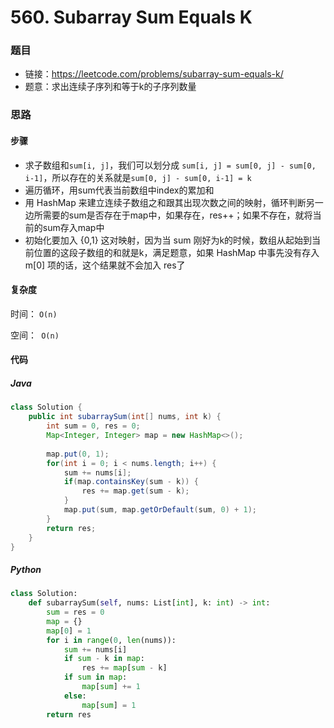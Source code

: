 # 560. Subarray Sum Equals K

### 题目

- 链接：https://leetcode.com/problems/subarray-sum-equals-k/
- 题意：求出连续子序列和等于k的子序列数量



### 思路

#### 步骤

- 求子数组和```sum[i, j]```，我们可以划分成 ```sum[i, j] = sum[0, j] - sum[0, i-1]```，所以存在的关系就是```sum[0, j] - sum[0, i-1] = k```
- 遍历循环，用sum代表当前数组中index的累加和
- 用 HashMap 来建立连续子数组之和跟其出现次数之间的映射，循环判断另一边所需要的sum是否存在于map中，如果存在，res++；如果不存在，就将当前的sum存入map中
- 初始化要加入 {0,1} 这对映射，因为当 sum 刚好为k的时候，数组从起始到当前位置的这段子数组的和就是k，满足题意，如果 HashMap 中事先没有存入 m[0] 项的话，这个结果就不会加入 res了



#### 复杂度

时间： ```O(n)```

空间：` O(n)`



#### 代码

##### Java

```java
class Solution {
    public int subarraySum(int[] nums, int k) {
        int sum = 0, res = 0;
        Map<Integer, Integer> map = new HashMap<>();
        
        map.put(0, 1);
        for(int i = 0; i < nums.length; i++) {
            sum += nums[i];
            if(map.containsKey(sum - k)) {
                res += map.get(sum - k);
            }
            map.put(sum, map.getOrDefault(sum, 0) + 1);
        }
        return res;
    }
}
```



##### Python

```python
class Solution:
    def subarraySum(self, nums: List[int], k: int) -> int:
        sum = res = 0
        map = {}
        map[0] = 1
        for i in range(0, len(nums)):
            sum += nums[i]
            if sum - k in map:
                res += map[sum - k]
            if sum in map:
                map[sum] += 1
            else:
                map[sum] = 1
        return res
```